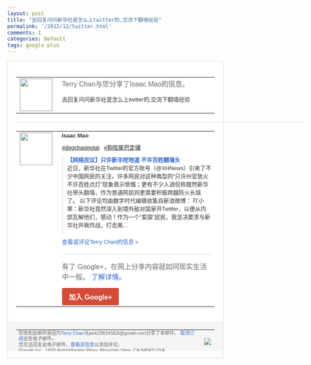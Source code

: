 ```yaml
---
layout: post
title: "去回复问问新华社是怎么上twitter的,交流下翻墙经验"
permalink: '/2012/12/twitter.html'
comments: 1
categories: Default
tags: google plus
---
```

<div style="border:solid 1px #dfdfdf;color:#686868;font:13px Arial"><div style="background-color:#fff;padding:20px;"><table cellpadding="0" cellspacing="0"><tr><td style="padding-right:15px;vertical-align:top"><a href="https://plus.google.com/_/notifications/emlink?emrecipient=110200756825219614165&amp;emid=CLjrms6viLQCFcsDTAodX28AAA&amp;path=%2F108643996575278738906&amp;dt=1354885983814&amp;uob=8"><img height="75" src="https://lh3.googleusercontent.com/-KKRGTyJ5Bl0/AAAAAAAAAAI/AAAAAAAAtnY/R4QEWIp3Ur0/s75-c-k-a/photo.jpg" style="border:solid 1px #cccccc;" width="75"/></a></td><td style="width:578px;color:#333;font:13px Arial;vertical-align:top"><div style="color:#686868;font:16px Arial;padding-bottom:15px">Terry Chan与您分享了Isaac Mao的信息。</div><div style="padding-bottom:10px">去回复问问新华社是怎么上twitter的<wbr/>,交流下翻墙经验</div></td></tr></table><div style="margin:20px 0;border-bottom:solid 1px #dfdfdf;width:670px"></div><table cellpadding="0" cellspacing="0"><tr><td style="padding-right:15px;vertical-align:top"><a href="https://plus.google.com/_/notifications/emlink?emrecipient=110200756825219614165&amp;emid=CLjrms6viLQCFcsDTAodX28AAA&amp;path=%2F108255121787158995006&amp;dt=1354885983814&amp;uob=8"><img height="75" src="https://lh3.googleusercontent.com/-RlFYOkBPkfw/AAAAAAAAAAI/AAAAAAAAAAA/QbheSeHOhHY/s75-c-k-a/photo.jpg" style="border:solid 1px #cccccc;" width="75"/></a></td><td style="width:578px;color:#333;font:13px Arial;vertical-align:top"><div style="font-weight:bold;padding-bottom:10px">Isaac Mao</div><div style="padding-bottom:10px"> <a class="ot-hashtag" href="https://plus.google.com/s/%23dogchasingtai">#dogchasingtai</a> &nbsp; <a class="ot-hashtag" href="https://plus.google.com/s/%23%E7%8B%97%E5%92%AC%E5%B0%BE%E5%B7%B4%E5%AE%9A%E5%BE%8B">#狗咬尾巴定律</a></div><div style="margin-bottom:10px;padding-left:10px; border-left:2px solid #EAEAEA"><span style="margin-right:5px"><a href="http://chinadigitaltimes.net/chinese/2012/12/%e3%80%90%e7%bd%91%e7%bb%9c%e6%b0%91%e8%ae%ae%e3%80%91%e5%8f%aa%e8%ae%b8%e6%96%b0%e5%8d%8e%e6%8c%96%e5%9c%b0%e9%81%93-%e4%b8%8d%e8%ae%b8%e7%99%be%e5%a7%93%e7%bf%bb%e5%a2%99%e5%a4%b4/" style="color:#3366CC;text-decoration:none"><span style="font-weight:bold">【网络民议】只许新华挖地道 不许百姓翻墙头</span></a><div style="padding-bottom:10px">近日，新华社在Twitter的官方账号（<wbr/>@XHNews）引来了不少中国网民的关注<wbr/>。许多网民对这种典型的“只许州官放火不许<wbr/>百姓点灯”现象表示愤慨；更有不少人调侃称<wbr/>既然新华社带头翻墙，作为普通网民则更需要<wbr/>积极跨越防火长城了。    以下评论均由数字<wbr/>时代编辑收集自新浪微博：  吖小寒：新华社<wbr/>竟然深入到境外敌对国家开Twitter，<wbr/>以便从内部瓦解他们，感动！作为一个“爱国<wbr/>”屁民，我坚决要求与新华社并肩作战，打击<wbr/>美...</div></span></div><a href="https://plus.google.com/_/notifications/emlink?emrecipient=110200756825219614165&amp;emid=CLjrms6viLQCFcsDTAodX28AAA&amp;path=%2F108643996575278738906%2Fposts%2FgRCDvXYMypt%3Fgpinv%3DAMIXal8hmNWZgKz5tXqsHKDQGJnz62ftUw2BZ4u_Ac0gstlI5gFrI7V7u7VkjDvnIW5BTzmbNUZ0VDZQkw7ztqDF_3pdSkSptrcJxJmwNRXtpNHPEx8YMYg&amp;dt=1354885983814&amp;uob=8" style="color:#3366CC;text-decoration:none">查看或评论Terry Chan的信息 »</a><div style="margin-top:20px;border-top:solid 1px #dfdfdf"><div style="padding:15px 0;color:#686868;font:16px Arial">有了 Google+，在网上分享内容就如同现实生活中一般。 <a href="http://www.google.com/+/learnmore/" style="color:#3366CC;text-decoration:none">了解详情</a>。</div><a href="https://plus.google.com/_/notifications/emlink?emrecipient=110200756825219614165&amp;emid=CLjrms6viLQCFcsDTAodX28AAA&amp;path=%2F%3Fgpinv%3DAMIXal8hmNWZgKz5tXqsHKDQGJnz62ftUw2BZ4u_Ac0gstlI5gFrI7V7u7VkjDvnIW5BTzmbNUZ0VDZQkw7ztqDF_3pdSkSptrcJxJmwNRXtpNHPEx8YMYg&amp;dt=1354885983814&amp;uob=8" style="display:inline-block;padding:7px 15px;background-color:#d44b38; color:#fff;font-size:16px; font-weight:bold;border-radius:2px;-webkit-border-radius:2px; -moz-border-radius:2px;border:solid 1px #c43b28; white-space:nowrap;text-decoration:none">加入 Google+</a></div></td></tr></table></div><div style="border-top:solid 1px #dfdfdf;padding:0 20px; background-color:#f5f5f5"><table cellpadding="0" cellspacing="0" style="height:50px"><tbody><tr><td style="vertical-align:middle;width:100%; color:#636363;font:11px Arial; line-height:120%">您收到此邮件是因为<a href="https://plus.google.com/_/notifications/emlink?emrecipient=110200756825219614165&amp;emid=CLjrms6viLQCFcsDTAodX28AAA&amp;path=%2F108643996575278738906%3Fgpinv%3DAMIXal8hmNWZgKz5tXqsHKDQGJnz62ftUw2BZ4u_Ac0gstlI5gFrI7V7u7VkjDvnIW5BTzmbNUZ0VDZQkw7ztqDF_3pdSkSptrcJxJmwNRXtpNHPEx8YMYg&amp;dt=1354885983814&amp;uob=8" style="color:#3366CC;text-decoration:none">Terry Chan</a>与jack29834582t@gmail.com分享了本邮件。 <a href="https://plus.google.com/_/notifications/emlink?emrecipient=110200756825219614165&amp;emid=CLjrms6viLQCFcsDTAodX28AAA&amp;path=%2F_%2Fnonplus%2Femailsettings%3Fgpinv%3DAMIXal8hmNWZgKz5tXqsHKDQGJnz62ftUw2BZ4u_Ac0gstlI5gFrI7V7u7VkjDvnIW5BTzmbNUZ0VDZQkw7ztqDF_3pdSkSptrcJxJmwNRXtpNHPEx8YMYg%26est%3DADH5u8UFV_n8b4GwpraMUD1x1KLRAAEwnvHMxm1ZEojDnbfTw4DDBiovITwdgSXtgFsCo-DquyH0d9U9WguqJf2MXKSfLBJtseTS0naU_0Eo4rIuW2pyUvQq0W0dagmjkdVCUUNcMTtOikEov_i0kIiD3Jc8fQTQAA&amp;dt=1354885983814&amp;uob=8" style="color:#3366CC;text-decoration:none">取消订阅</a>这些电子邮件。<br/>您无法回复此电子邮件。<a href="https://plus.google.com/_/notifications/emlink?emrecipient=110200756825219614165&amp;emid=CLjrms6viLQCFcsDTAodX28AAA&amp;path=%2F108643996575278738906%2Fposts%2FgRCDvXYMypt%3Fgpinv%3DAMIXal8hmNWZgKz5tXqsHKDQGJnz62ftUw2BZ4u_Ac0gstlI5gFrI7V7u7VkjDvnIW5BTzmbNUZ0VDZQkw7ztqDF_3pdSkSptrcJxJmwNRXtpNHPEx8YMYg&amp;dt=1354885983814&amp;uob=8" style="color:#3366CC;text-decoration:none">查看该信息</a>以添加评论。<br/>Google Inc., 1600 Amphitheatre Pkwy, Mountain View, CA 94043 USA<br/></td><td><img src="https://ssl.gstatic.com/s2/oz/images/notifications/logo/google-plus-6617a72bb36cc548861652780c9e6ff1.png"/></td></tr></tbody></table></div></div>